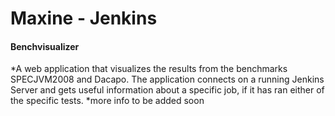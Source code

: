 # Maxine - Jenkins

#### Benchvisualizer

*A web application that visualizes the results from the benchmarks SPECJVM2008 and Dacapo. The application connects on a running Jenkins Server and gets useful information about a specific job, if it has ran either of the specific tests.
	*more info to be added soon


